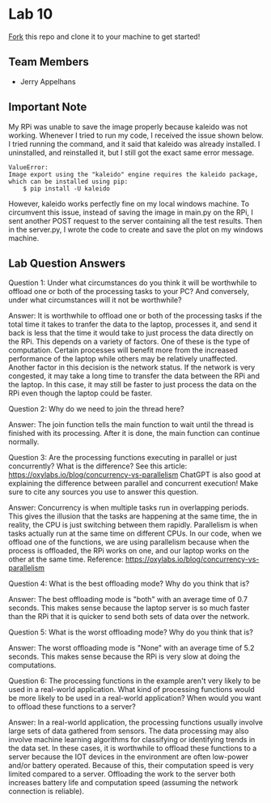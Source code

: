# Lab 10
[Fork](https://docs.github.com/en/get-started/quickstart/fork-a-repo) this repo and clone it to your machine to get started!

## Team Members
- Jerry Appelhans

## Important Note
My RPi was unable to save the image properly because kaleido was not working.  Whenever I tried to run my code, I received the issue shown below.  I tried running the command, and it said that kaleido was already installed.  I uninstalled, and reinstalled it, but I still got the exact same error message.

    ValueError:
    Image export using the "kaleido" engine requires the kaleido package,
    which can be installed using pip:
        $ pip install -U kaleido

However, kaleido works perfectly fine on my local windows machine.  To circumvent this issue, instead of saving the image in main.py on the RPi, I sent another POST request to the server containing all the test results.  Then in the server.py, I wrote the code to create and save the plot on my windows machine.


## Lab Question Answers

Question 1: Under what circumstances do you think it will be worthwhile to offload one or both
of the processing tasks to your PC? And conversely, under what circumstances will it not be
worthwhile?

Answer: It is worthwhile to offload one or both of the processing tasks if the total time it takes to tranfer the data to the laptop, processes it, and send it back is less that the time it would take to just process the data directly on the RPi.  This depends on a variety of factors.  One of these is the type of computation.  Certain processes will benefit more from the increased performance of the laptop while others may be relatively unaffected.  Another factor in this decision is the network status.  If the network is very congested, it may take a long time to transfer the data between the RPi and the laptop.  In this case, it may still be faster to just process the data on the RPi even though the laptop could be faster.
  
  
Question 2: Why do we need to join the thread here?

Answer: The join function tells the main function to wait until the thread is finished with its processing.  After it is done, the main function can continue normally.
  
  
Question 3: Are the processing functions executing in parallel or just concurrently? What is the difference?
  See this article: https://oxylabs.io/blog/concurrency-vs-parallelism
  ChatGPT is also good at explaining the difference between parallel and concurrent execution!
  Make sure to cite any sources you use to answer this question.

Answer: Concurrency is when multiple tasks run in overlapping periods.  This gives the illusion that the tasks are happening at the same time, the in reality, the CPU is just switching between them rapidly.  Parallelism is when tasks actually run at the same time on different CPUs.  In our code, when we offload one of the functions, we are using parallelism because when the process is offloaded, the RPi works on one, and our laptop works on the other at the same time.
Reference: https://oxylabs.io/blog/concurrency-vs-parallelism
  
  
Question 4: What is the best offloading mode? Why do you think that is?

Answer: The best offloading mode is "both" with an average time of 0.7 seconds.  This makes sense because the laptop server is so much faster than the RPi that it is quicker to send both sets of data over the network.
  
  
Question 5: What is the worst offloading mode? Why do you think that is?

Answer: The worst offloading mode is "None" with an average time of 5.2 seconds.  This makes sense because the RPi is very slow at doing the computations.
  
  
Question 6: The processing functions in the example aren't very likely to be used in a real-world application. 
  What kind of processing functions would be more likely to be used in a real-world application?
  When would you want to offload these functions to a server?

Answer: In a real-world application, the processing functions usually involve large sets of data gathered from sensors.  The data processing may also involve machine learning algorithms for classifying or identifying trends in the data set.  In these cases, it is worthwhile to offload these functions to a server because the IOT devices in the environment are often low-power and/or battery operated.  Because of this, their computation speed is very limited compared to a server.  Offloading the work to the server both increases battery life and computation speed (assuming the network connection is reliable).
